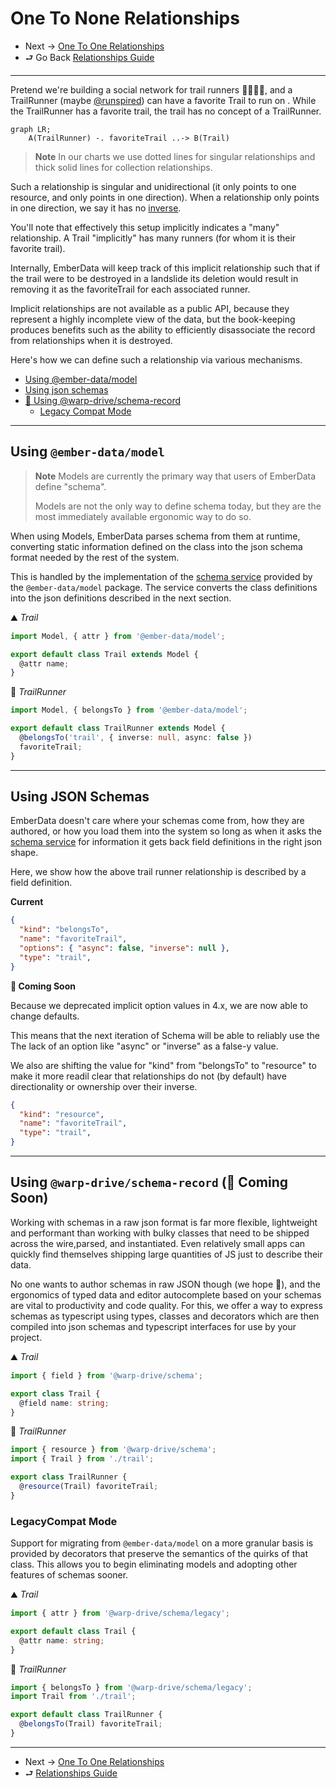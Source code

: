 # One To None Relationships

- Next → [One To One Relationships](./1-one-to-one.md)
- ⮐ Go Back [Relationships Guide](../../relationships.md)

---

Pretend we're building a social network for trail runners 🏃🏃🏾‍♀️, and a TrailRunner (maybe [@runspired](https://github.com/runspired)) can have a favorite Trail to run on . While the TrailRunner has a favorite trail, the trail has no concept of a TrailRunner.

```mermaid
graph LR;
    A(TrailRunner) -. favoriteTrail ..-> B(Trail)
```

> **Note** In our charts we use dotted lines for singular relationships and thick solid lines for collection relationships.

Such a relationship is singular and unidirectional (it only points to one resource, and only points in one direction).
When a relationship only points in one direction, we say it has no [inverse](../features/inverses.md).

You'll note that effectively this setup implicitly indicates a "many" relationship. A Trail "implicitly" has many runners (for whom it is their favorite trail).

Internally, EmberData will keep track of this implicit relationship such that if the trail were to be destroyed in a landslide its deletion would result in removing it as the favoriteTrail for each associated runner.

Implicit relationships are not available as a public API, because they represent a highly incomplete view of the data, but the book-keeping produces benefits such as
the ability to efficiently disassociate the record from relationships when it is destroyed.

Here's how we can define such a relationship via various mechanisms.

- [Using @ember-data/model](#using-ember-datamodel)
- [Using json schemas](#using-json-schemas)
- [🚧 Using @warp-drive/schema-record](#using-warp-driveschema-record-🚧-coming-soon)
  - [Legacy Compat Mode](#legacycompat-mode)

---

## Using `@ember-data/model`

> **Note** Models are currently the primary way that users of EmberData define "schema".
>
> Models are not the only way to define schema today, but they
> are the most immediately available ergonomic way to do so.

When using Models, EmberData parses schema from them at runtime,
converting static information defined on the class into the json
schema format needed by the rest of the system.

This is handled by the implementation of the [schema service](https://api.emberjs.com/ember-data/release/classes/SchemaService) provided
by the `@ember-data/model` package. The service converts the class
definitions into the json definitions described in the next section.

⛰️ *Trail*

```ts
import Model, { attr } from '@ember-data/model';

export default class Trail extends Model {
  @attr name;
}
```

🌲 *TrailRunner*

```ts
import Model, { belongsTo } from '@ember-data/model';

export default class TrailRunner extends Model {
  @belongsTo('trail', { inverse: null, async: false })
  favoriteTrail;
}
```

---

## Using JSON Schemas

EmberData doesn't care where your schemas come from, how they are authored,
or how you load them into the system so long as when it asks the [schema service](https://api.emberjs.com/ember-data/release/classes/SchemaService)
for information it gets back field definitions in the right json shape.

Here, we show how the above trail runner relationship is described by a field definition.

**Current**

```json
{
  "kind": "belongsTo",
  "name": "favoriteTrail",
  "options": { "async": false, "inverse": null },
  "type": "trail",
}
```

**🚧 Coming Soon**

Because we deprecated implicit option values in 4.x, we are now able to change defaults.

This means that the next iteration of Schema will be able to reliably use
the The lack of an option like "async" or "inverse" as a false-y value.

We also are shifting the value for "kind" from "belongsTo" to "resource"
to make it more readil clear that relationships do not (by default) have
directionality or ownership over their inverse.

```json
{
  "kind": "resource",
  "name": "favoriteTrail",
  "type": "trail",
}
```

---

## Using `@warp-drive/schema-record` (🚧 Coming Soon)

Working with schemas in a raw json format is far more flexible, lightweight and
performant than working with bulky classes that need to be shipped across the wire,parsed, and instantiated. Even relatively small apps can quickly find themselves shipping large quantities of JS just to describe their data.

No one wants to author schemas in raw JSON though (we hope 😬), and the ergonomics of typed data and editor autocomplete based on your schemas are vital to productivity and
code quality. For this, we offer a way to express schemas as typescript using types, classes and decorators which are then compiled into json schemas and typescript interfaces for use by your project.

⛰️ *Trail*

```ts
import { field } from '@warp-drive/schema';

export class Trail {
  @field name: string;
}
```

🌲 *TrailRunner*

```ts
import { resource } from '@warp-drive/schema';
import { Trail } from './trail';

export class TrailRunner {
  @resource(Trail) favoriteTrail;
}
```

### LegacyCompat Mode

Support for migrating from `@ember-data/model` on a more granular basis is provided by decorators that preserve the semantics of the quirks of that class. This allows you to begin eliminating models
and adopting other features of schemas sooner.

⛰️ *Trail*

```ts
import { attr } from '@warp-drive/schema/legacy';

export default class Trail {
  @attr name: string;
}
```

🌲 *TrailRunner*

```ts
import { belongsTo } from '@warp-drive/schema/legacy';
import Trail from './trail';

export default class TrailRunner {
  @belongsTo(Trail) favoriteTrail;
}
```

---

- Next → [One To One Relationships](./1-one-to-one.md)
- ⮐ [Relationships Guide](../../relationships.md)
